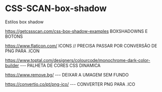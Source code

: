 # CSS-SCAN-box-shadow
Estilos box shadow



https://getcssscan.com/css-box-shadow-examples  BOXSHADOWNS E BOTONS

https://www.flaticon.com/ ICONS // PRECISA PASSAR POR CONVERSÃO DE PNG PARA .ICON

https://www.toptal.com/designers/colourcode/monochrome-dark-color-builder --- PALHETA DE CORES CSS DINAMICA

https://www.remove.bg/ --- DEIXAR A UMAGEM SEM FUNDO

https://convertio.co/pt/png-ico/ --- CONVERTER PNG PARA .ICO
